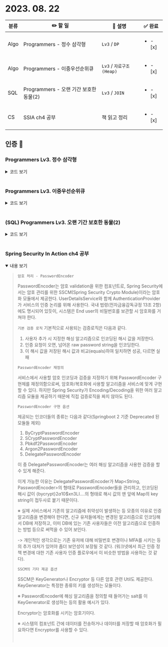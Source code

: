 # 2023. 08. 22 

|분류|✏️ 할 일|💭 설명|✅ 완료 |
|-|-|-|-|
| Algo | Programmers - 정수 삼각형 | `Lv3` / `DP` |<ul><li>- [x] </li></ul>|
| Algo | Programmers - 이중우선순위큐 | `Lv3` / `자료구조(Heap)` |<ul><li>- [x] </li></ul>|
| SQL | Programmers - 오랜 기간 보호한 동물(2) | `Lv3` / `JOIN` | <ul><li>- [x] </li></ul> |
| CS | SSIA ch4 공부 | 책 읽고 정리 | <ul><li>- [x] </li></ul> |

## 인증 📸

### Programmers Lv3. 정수 삼각형
<details close>
  <summary> 코드 보기 </summary>
  <img src="https://i.imgur.com/Xa6oVHT.jpg">
  <p>
    dp를 사용해 구현
  </p>
</details>
<br/>

### Programmers Lv3. 이중우선순위큐
<details close>
  <summary> 코드 보기 </summary>
  <img src="https://i.imgur.com/8NaC5XI.jpg">
  <p>
    dp를 사용해 구현
  </p>
</details>
<br/>

### (SQL) Programmers Lv3. 오랜 기간 보호한 동물(2)
<details close>
  <summary> 코드 보기 </summary>
  <img src="https://i.imgur.com/3jvHC83.jpg">
  <p>
    inner join을 사용하여 구현
  </p>
</details>
<br/>

### Spring Security In Action ch4 공부
<details open>
  <summary> 내용 보기 </summary>
  <blockquote>
  <p>

`암호 처리 - PasswordEncoder`

PasswordEncoder는 암호 validation을 위한 컴포넌트로, Spring Security에서는 암호 관리를 위한 SSCM(Spring Security Crypto Module)이라는 암호화 모듈에서 제공한다.
UserDetailsService와 함께 AuthenticationProvider가 서비스의 인증 논리를 위해 사용한다.
국내 법령(전자금융감독규정 13조 2항)에도 명시되어 있듯이, 시스템은 End user의 비밀번호를 보관할 시 암호화를 거쳐야 한다.

`기본 검증 로직`
기본적으로 사용되는 검증로직은 다음과 같다.

1. 사용자 추가 시 지정한 해싱 알고리즘으로 인코딩된 해시 값을 저장한다.
2. 인증 요청이 오면, 넘어온 raw password string을 인코딩한다.
3. 이 해시 값을 저장된 해시 값과 비교(equals)하여 일치하면 성공, 다르면 실패

`PasswordEncoder 재정의`

서비스에서 사용할 암호 인코딩과 검증을 지정하기 위해 PasswordEncoder 구현체를 재정의함으로써, 암호화/복호화에 사용할 알고리즘을 서비스에 맞게 구현할 수 있다. 하지만 Spring Security가 Encoding/Decoding을 위한 여러 알고리즘 모듈을 제공하기 때문에 직접 검증로직을 짜지 않아도 된다.

`PasswordEncoder 구현 옵션`

제공되는 인코더들의 종류는 다음과 같다(Springboot 2 기준 Deprecated 된 모듈들 제외)

1. ByCryptPasswordEncoder
2. SCryptPasswordEncoder
3. Pbkdf2PasswordEncoder
4. Argon2PasswordEncoder
5. DelegatePasswordEncoder

이 중 DelegatePasswordEncoder는 여러 해싱 알고리즘을 사용한 검증을 할 수 있게 해준다.

이게 가능한 이유는 DelegatePasswordEncoder가 Map<String, PasswordEncoder>의 형태로 PasswordEncoder들을 관리하고, 인코딩된 해시 값이 {bycrypt}$2a$10$xn3LI....의 형태로 해시 값의 맨 앞에 Map의 key string이 접두사로 붙기 때문이다.

※ 실제 서비스에서 기존의 알고리즘에 취약성이 발생하는 등 모종의 이유로 인증 알고리즘을 변경해야 한다면, 신규 유저들에게는 변경된 알고리즘으로 인코딩해서 DB에 저장하고, 이미 DB에 있는 기존 사용자들은 이전 알고리즘으로 인증하는 방법 등으로 써먹을 수 있어 보인다. 

 -> 개인적인 생각으로는 기존 유저에 대해 비밀번호 변경이나 MFA를 시키는 등의 추가 대처가 있어야 좀더 보안성이 보장될 것 같다. (워크넷에서 최근 인증 정책 변경에 대한 기존 사용자 인증 플로우에서 이 비슷한 방법을 사용하는 것 같다).

`SSCM의 기타 제공 옵션`

SSCM은 KeyGenerator나 Encryptor 등 다른 암호 관련 Util도 제공한다. 
KeyGenerator는 특정한 종류의 키를 생성하는 모듈이다.

※ PasswordEncoder에 해싱 알고리즘을 정의할 때 들어가는 salt를 이 KeyGenerator로 생성하는 등의 활용 예시가 있다.

Encryptor는 암호화를 시키는 암호기이다. 

※ 시스템의 컴포넌트 간에 데이터를 전송하거나 데이터를 저장할 때 암호화가 필요하다면 Encryptor를 사용할 수 있다.

<br/>
</p>
  </blockquote>
</details>